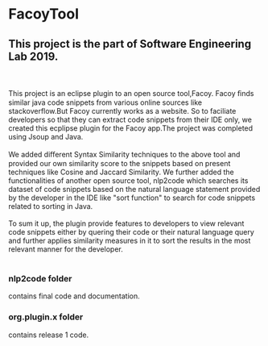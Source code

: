 # FacoyTool

## This project is the part of Software Engineering Lab 2019.<br>

<br><br>
This project is an eclipse plugin to an open source tool,Facoy. Facoy ﬁnds similar java code snippets from various online sources like stackoverflow.But Facoy currently works as a website. So to faciliate developers so that they can extract code snippets from their IDE only, we created this ecplipse plugin for the Facoy app.The project was completed using Jsoup and Java. <br><br>We added diﬀerent Syntax Similarity techniques to the above tool and provided our own similarity score to the snippets based on present techniques like Cosine and Jaccard Similarity. We further added the functionalities of another open source tool, nlp2code which searches its dataset of code snippets based on the natural language statement provided by the developer in the IDE like "sort function" to search for code snippets related to sorting in Java.<br><br>
To sum it up, the plugin provide features to developers to view relevant code snippets either by quering their code or their natural language query and further applies similarity measures in it to sort the results in the most relevant manner for the developer.<br><br>
### nlp2code folder
contains final code and documentation.<br>
### org.plugin.x folder
contains release 1 code.<br>
